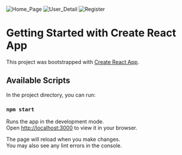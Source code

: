 ![Home_Page](https://github.com/naol06/firebasecrud/assets/118481867/0bae8224-0e8b-4100-9acc-48f94050303e)
![User_Detail](https://github.com/naol06/firebasecrud/assets/118481867/7346db15-2a23-43f6-a08e-619745a9c383)
![Register](https://github.com/naol06/firebasecrud/assets/118481867/c3a61adb-432f-444c-9eba-38b2f1427f2d)

# Getting Started with Create React App

This project was bootstrapped with [Create React App](https://github.com/facebook/create-react-app).

## Available Scripts

In the project directory, you can run:

### `npm start`

Runs the app in the development mode.\
Open [http://localhost:3000](http://localhost:3000) to view it in your browser.

The page will reload when you make changes.\
You may also see any lint errors in the console.




